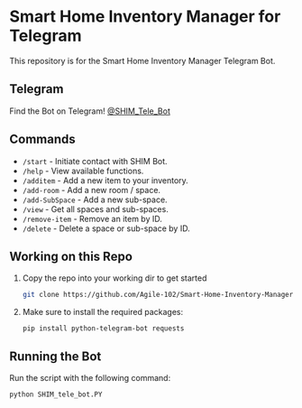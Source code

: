 # Smart Home Inventory Manager for Telegram

This repository is for the Smart Home Inventory Manager Telegram Bot.

## Telegram
Find the Bot on Telegram! [@SHIM_Tele_Bot](https://t.me/SHIM_Tele_Bot)

## Commands

* `/start` - Initiate contact with SHIM Bot.
* `/help` - View available functions.
* `/additem` - Add a new item to your inventory.
* `/add-room` - Add a new room / space.
* `/add-SubSpace` - Add a new sub-space.
* `/view` - Get all spaces and sub-spaces.
* `/remove-item` - Remove an item by ID.
* `/delete` - Delete a space or sub-space by ID.
<!-- * `/get` - Retrieve all items in your inventory. -->

## Working on this Repo
1. Copy the repo into your working dir to get started
    ```sh
    git clone https://github.com/Agile-102/Smart-Home-Inventory-Manager-Telegram.git
    ```
2. Make sure to install the required packages:
    ```
    pip install python-telegram-bot requests
    ```

## Running the Bot
Run the script with the following command:
```
python SHIM_tele_bot.PY
```

<!-- send test / test2 to SHIM Bot for debug tests -->